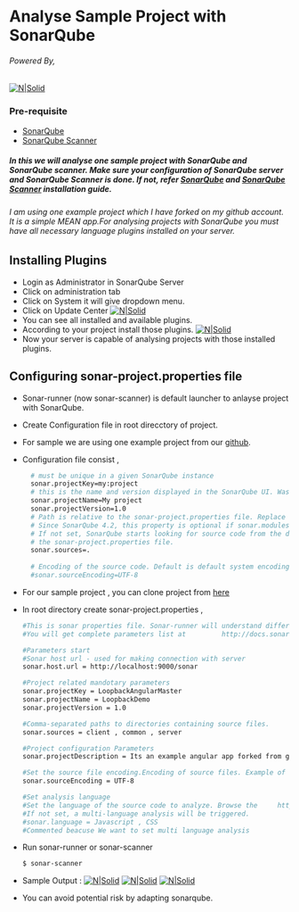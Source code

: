 
# Analyse Sample Project with SonarQube 
###### Powered By,
[![N|Solid](http://www.voyalab.com/wp-content/uploads/2016/10/completeLogo-e1476280430173.png)](http://voyalab.com)

### Pre-requisite
 - [SonarQube][sonarqube]
 - [SonarQube Scanner][sonarqubescanner]

##### In this we will analyse one sample project with SonarQube and SonarQube scanner. Make sure your configuration of SonarQube server and SonarQube Scanner is done. If not, refer [SonarQube] and [SonarQube Scanner][sonarqubescanner] installation guide.
###### I am using one example project which I have forked on my github account. It is a simple MEAN app.For analysing projects with SonarQube you must have all necessary language plugins installed on your server.

## Installing Plugins 
 - Login as Administrator in SonarQube Server 
 - Click on administration tab 
 - Click on System it will give dropdown menu. 
 - Click on Update Center 
[![N|Solid](http://www.voyalab.com/wp-content/uploads/2016/10/Screenshot-from-2016-10-12-17-43-47.png)](http://www.voyalab.com/wp-content/uploads/2016/10/Screenshot-from-2016-10-12-17-43-47.png)
 - You can see all installed and available plugins.
 - According to your project install those plugins.
 [![N|Solid](http://www.voyalab.com/wp-content/uploads/2016/10/Screenshot-from-2016-10-12-18-00-46.png)](http://www.voyalab.com/wp-content/uploads/2016/10/Screenshot-from-2016-10-12-18-00-46.png)
 - Now your server is capable of analysing projects with those installed plugins.

## Configuring sonar-project.properties file
 - Sonar-runner (now sonar-scanner) is default launcher to anlayse project with SonarQube.
 - Create Configuration file in root direcctory of project. 
 - For sample we are using one example project from our [github](https://github.com/voyalab).
 - Configuration file consist ,
   ```sh
     # must be unique in a given SonarQube instance
     sonar.projectKey=my:project
     # this is the name and version displayed in the SonarQube UI. Was mandatory      prior to SonarQube 6.1.
     sonar.projectName=My project
     sonar.projectVersion=1.0
     # Path is relative to the sonar-project.properties file. Replace "\" by "/"      on Windows.
     # Since SonarQube 4.2, this property is optional if sonar.modules is set. 
     # If not set, SonarQube starts looking for source code from the directory       containing 
     # the sonar-project.properties file.
     sonar.sources=.
 
     # Encoding of the source code. Default is default system encoding
     #sonar.sourceEncoding=UTF-8
     ```
 - For our sample project , you can clone project from [here](https://github.com/voyalab/loopback-angular-admin)
 - In root directory create sonar-project.properties ,
    ```sh
    #This is sonar properties file. Sonar-runner will understand different parameters for analysis with this file
    #You will get complete parameters list at         http://docs.sonarqube.org/display/SONAR/Analysis+Parameters

    #Parameters start
    #Sonar host url - used for making connection with server
    sonar.host.url = http://localhost:9000/sonar

    #Project related mandotary parameters
    sonar.projectKey = LoopbackAngularMaster
    sonar.projectName = LoopbackDemo
    sonar.projectVersion = 1.0

    #Comma-separated paths to directories containing source files.
    sonar.sources = client , common , server

    #Project configuration Parameters
    sonar.projectDescription = Its an example angular app forked from github.

    #Set the source file encoding.Encoding of source files. Example of values:     UTF-8, MacRoman, Shift_JIS.
    sonar.sourceEncoding = UTF-8

    #Set analysis language
    #Set the language of the source code to analyze. Browse the     http://docs.sonarqube.org/display/PLUG/Plugin+Library page to get the list of   all available languages.
    #If not set, a multi-language analysis will be triggered.
    #sonar.language = Javascript , CSS
    #Commented beacuse We want to set multi language analysis 
    ```
 - Run sonar-runner or sonar-scanner 
    ```sh 
    $ sonar-scanner 
    ```
 - Sample Output :
 [![N|Solid](http://www.voyalab.com/wp-content/uploads/2016/10/Screenshot-from-2016-10-12-14-14-32.png)](http://www.voyalab.com/wp-content/uploads/2016/10/Screenshot-from-2016-10-12-14-14-32.png)
[![N|Solid](http://www.voyalab.com/wp-content/uploads/2016/10/Screenshot-from-2016-10-12-14-14-41.png)](http://www.voyalab.com/wp-content/uploads/2016/10/Screenshot-from-2016-10-12-14-14-41.png)
[![N|Solid](http://www.voyalab.com/wp-content/uploads/2016/10/Screenshot-from-2016-10-12-14-14-52.png)](http://www.voyalab.com/wp-content/uploads/2016/10/Screenshot-from-2016-10-12-14-14-52.png)

 - You can avoid potential risk by adapting sonarqube.
 
   [sonarqube]:<http://www.voyalab.com/2016/10/06/install-sonarqube-ubuntu/>
   [sonarqubescanner]:<http://www.voyalab.com/2016/10/08/installing-sonarqube-scanner/>
   
